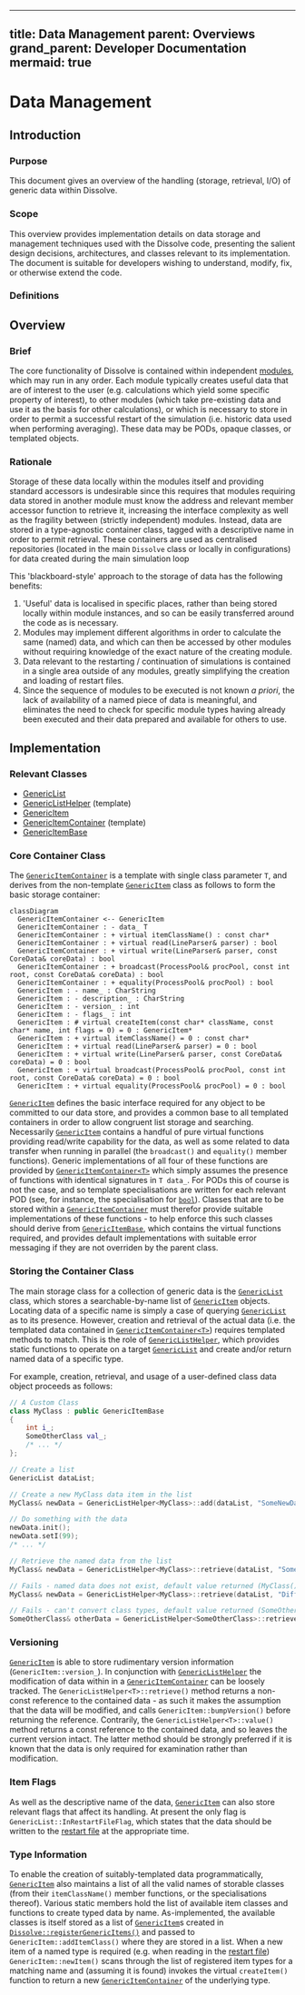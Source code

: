  ---
title: Data Management
parent: Overviews
grand_parent: Developer Documentation
mermaid: true
---
# Data Management

## Introduction

### Purpose
This document gives an overview of the handling (storage, retrieval, I/O) of generic data within Dissolve.

### Scope
This overview provides implementation details on data storage and management techniques used with the Dissolve code, presenting the salient design decisions, architectures, and classes relevant to its implementation. The document is suitable for developers wishing to understand, modify, fix, or otherwise extend the code.

### Definitions


## Overview

### Brief

The core functionality of Dissolve is contained within independent [modules](modules.md), which may run in any order. Each module typically creates useful data that are of interest to the user (e.g. calculations which yield some specific property of interest), to other modules (which take pre-existing data and use it as the basis for other calculations), or which is necessary to store in order to permit a successful restart of the simulation (i.e. historic data used when performing averaging). These data may be PODs, opaque classes, or templated objects.

### Rationale

Storage of these data locally within the modules itself and providing standard accessors is undesirable since this requires that modules requiring data stored in another module must know the address and relevant member accessor function to retrieve it, increasing the interface complexity as well as the fragility between (strictly independent) modules. Instead, data are stored in a type-agnostic container class, tagged with a descriptive name in order to permit retrieval. These containers are used as centralised repositories (located in the main `Dissolve` class or locally in configurations) for data created during the main simulation loop

This 'blackboard-style' approach to the storage of data has the following benefits:
1. 'Useful' data is localised in specific places, rather than being stored locally within module instances, and so can be easily transferred around the code as is necessary.
1. Modules may implement different algorithms in order to calculate the same (named) data, and which can then be accessed by other modules without requiring knowledge of the exact nature of the creating module.
1. Data relevant to the restarting / continuation of simulations is contained in a single area outside of any modules, greatly simplifying the creation and loading of restart files.
1. Since the sequence of modules to be executed is not known _a priori_, the lack of availability of a named piece of data is meaningful, and eliminates the need to check for specific module types having already been executed and their data prepared and available for others to use.

## Implementation

### Relevant Classes

- [GenericList](https://github.com/trisyoungs/dissolve/tree/develop/src/genericitems/list.h)
- [GenericListHelper<T>](https://github.com/trisyoungs/dissolve/tree/develop/src/genericitems/listhelper.h) (template)
- [GenericItem](https://github.com/trisyoungs/dissolve/tree/develop/src/genericitems/item.h)
- [GenericItemContainer<T>](https://github.com/trisyoungs/dissolve/tree/develop/src/genericitems/container.h) (template)
- [GenericItemBase](https://github.com/trisyoungs/dissolve/tree/develop/src/genericitems/base.h)

### Core Container Class

The [`GenericItemContainer`](https://github.com/trisyoungs/dissolve/tree/develop/src/genericitems/container.h) is a template with single class parameter `T`, and derives from the non-template [`GenericItem`](https://github.com/trisyoungs/dissolve/tree/develop/src/genericitems/item.h) class as follows to form the basic storage container:

```mermaid
classDiagram
  GenericItemContainer <-- GenericItem
  GenericItemContainer : - data_ T
  GenericItemContainer : + virtual itemClassName() : const char*
  GenericItemContainer : + virtual read(LineParser& parser) : bool
  GenericItemContainer : + virtual write(LineParser& parser, const CoreData& coreData) : bool
  GenericItemContainer : + broadcast(ProcessPool& procPool, const int root, const CoreData& coreData) : bool
  GenericItemContainer : + equality(ProcessPool& procPool) : bool
  GenericItem : - name_ : CharString
  GenericItem : - description_ : CharString
  GenericItem : - version_ : int
  GenericItem : - flags_ : int
  GenericItem : # virtual createItem(const char* className, const char* name, int flags = 0) = 0 : GenericItem*
  GenericItem : + virtual itemClassName() = 0 : const char*
  GenericItem : + virtual read(LineParser& parser) = 0 : bool
  GenericItem : + virtual write(LineParser& parser, const CoreData& coreData) = 0 : bool
  GenericItem : + virtual broadcast(ProcessPool& procPool, const int root, const CoreData& coreData) = 0 : bool
  GenericItem : + virtual equality(ProcessPool& procPool) = 0 : bool
```

[`GenericItem`](https://github.com/trisyoungs/dissolve/tree/develop/src/genericitems/item.h) defines the basic interface required for any object to be committed to our data store, and provides a common base to all templated containers in order to allow congruent list storage and searching. Necessarily [`GenericItem`](https://github.com/trisyoungs/dissolve/tree/develop/src/genericitems/item.h) contains a handful of pure virtual functions providing read/write capability for the data, as well as some related to data transfer when running in parallel (the `broadcast()` and `equality()` member functions). Generic implementations of all four of these functions are provided by [`GenericItemContainer<T>`](https://github.com/trisyoungs/dissolve/tree/develop/src/genericitems/container.h) which simply assumes the presence of functions with identical signatures in `T data_`. For PODs this of course is not the case, and so template specialisations are written for each relevant POD (see, for instance, the specialisation for [`bool`](https://github.com/trisyoungs/dissolve/tree/develop/src/genericitems/bool.h)). Classes that are to be stored within a [`GenericItemContainer`](https://github.com/trisyoungs/dissolve/tree/develop/src/genericitems/container.h) must therefor provide suitable implementations of these functions - to help enforce this such classes should derive from [`GenericItemBase`](https://github.com/trisyoungs/dissolve/tree/develop/src/genericitems/base.h), which contains the virtual functions required, and provides default implementations with suitable error messaging if they are not overriden by the parent class.

### Storing the Container Class

The main storage class for a collection of generic data is the [`GenericList`](https://github.com/trisyoungs/dissolve/tree/develop/src/genericitems/list.h) class, which stores a searchable-by-name list of [`GenericItem`](https://github.com/trisyoungs/dissolve/tree/develop/src/genericitems/item.h) objects. Locating data of a specific name is simply a case of querying [`GenericList`](https://github.com/trisyoungs/dissolve/tree/develop/src/genericitems/list.h) as to its presence. However, creation and retrieval of the actual data (i.e. the templated data contained in [`GenericItemContainer<T>`](https://github.com/trisyoungs/dissolve/tree/develop/src/genericitems/container.h)) requires templated methods to match. This is the role of [`GenericListHelper`](https://github.com/trisyoungs/dissolve/tree/develop/src/genericitems/listhelper.h), which provides static functions to operate on a target [`GenericList`](https://github.com/trisyoungs/dissolve/tree/develop/src/genericitems/list.h) and create and/or return named data of a specific type.

For example, creation, retrieval, and usage of a user-defined class data object proceeds as follows:

```cpp
// A Custom Class
class MyClass : public GenericItemBase
{
	int i_;
	SomeOtherClass val_;
	/* ... */
};

// Create a list
GenericList dataList;

// Create a new MyClass data item in the list
MyClass& newData = GenericListHelper<MyClass>::add(dataList, "SomeNewData", "NamePrefix");

// Do something with the data
newData.init();
newData.setI(99);
/* ... */

// Retrieve the named data from the list
MyClass& newData = GenericListHelper<MyClass>::retrieve(dataList, "SomeNewData");

// Fails - named data does not exist, default value returned (MyClass())
MyClass& newData = GenericListHelper<MyClass>::retrieve(dataList, "DifferentNewData");

// Fails - can't convert class types, default value returned (SomeOtherClass())
SomeOtherClass& otherData = GenericListHelper<SomeOtherClass>::retrieve(dataList, "SomeNewData");
```

### Versioning

[`GenericItem`](https://github.com/trisyoungs/dissolve/tree/develop/src/genericitems/item.h) is able to store rudimentary version information (`GenericItem::version_`). In conjunction with [`GenericListHelper`](https://github.com/trisyoungs/dissolve/tree/develop/src/genericitems/listhelper.h) the modification of data within in a [`GenericItemContainer`](https://github.com/trisyoungs/dissolve/tree/develop/src/genericitems/container.h) can be loosely tracked. The `GenericListHelper<T>::retrieve()` method returns a non-const reference to the contained data - as such it makes the assumption that the data will be modified, and calls `GenericItem::bumpVersion()` before returning the reference. Contrarily, the `GenericListHelper<T>::value()` method returns a const reference to the contained data, and so leaves the current version intact. The latter method should be strongly preferred if it is known that the data is only required for examination rather than modification.

### Item Flags

As well as the descriptive name of the data, [`GenericItem`](https://github.com/trisyoungs/dissolve/tree/develop/src/genericitems/item.h) can also store relevant flags that affect its handling.  At present the only flag is `GenericList::InRestartFileFlag`, which states that the data should be written to the [restart file](../../io/restart.md) at the appropriate time.

### Type Information 

To enable the creation of suitably-templated data programmatically, [`GenericItem`](https://github.com/trisyoungs/dissolve/tree/develop/src/genericitems/item.h) also maintains a list of all the valid names of storable classes (from their `itemClassName()` member functions, or the specialisations thereof). Various static members hold the list of available item classes and functions to create typed data by name. As-implemented, the available classes is itself stored as a list of [`GenericItem`](https://github.com/trisyoungs/dissolve/tree/develop/src/genericitems/item.h)s created in [`Dissolve::registerGenericItems()`](https://github.com/trisyoungs/dissolve/tree/develop/src/main/dissolve.cpp#L124) and passed to `GenericItem::addItemClass()` where they are stored in a list. When a new item of a named type is required (e.g. when reading in the [restart file](../../io/restart.md)) `GenericItem::newItem()` scans through the list of registered item types for a matching name and (assuming it is found) invokes the virtual `createItem()` function to return a new [`GenericItemContainer`](https://github.com/trisyoungs/dissolve/tree/develop/src/genericitems/container.h) of the underlying type.

